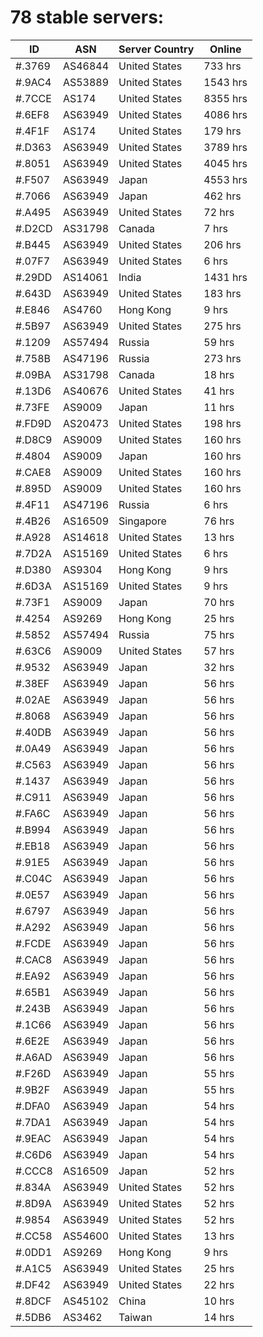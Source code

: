 # 78 stable servers:

| ID | ASN | Server Country | Online |
| ------ | ------ | ------ | ------ |
| #.3769 | AS46844 | United States | 733 hrs |
| #.9AC4 | AS53889 | United States | 1543 hrs |
| #.7CCE | AS174 | United States | 8355 hrs |
| #.6EF8 | AS63949 | United States | 4086 hrs |
| #.4F1F | AS174 | United States | 179 hrs |
| #.D363 | AS63949 | United States | 3789 hrs |
| #.8051 | AS63949 | United States | 4045 hrs |
| #.F507 | AS63949 | Japan | 4553 hrs |
| #.7066 | AS63949 | Japan | 462 hrs |
| #.A495 | AS63949 | United States | 72 hrs |
| #.D2CD | AS31798 | Canada | 7 hrs |
| #.B445 | AS63949 | United States | 206 hrs |
| #.07F7 | AS63949 | United States | 6 hrs |
| #.29DD | AS14061 | India | 1431 hrs |
| #.643D | AS63949 | United States | 183 hrs |
| #.E846 | AS4760 | Hong Kong | 9 hrs |
| #.5B97 | AS63949 | United States | 275 hrs |
| #.1209 | AS57494 | Russia | 59 hrs |
| #.758B | AS47196 | Russia | 273 hrs |
| #.09BA | AS31798 | Canada | 18 hrs |
| #.13D6 | AS40676 | United States | 41 hrs |
| #.73FE | AS9009 | Japan | 11 hrs |
| #.FD9D | AS20473 | United States | 198 hrs |
| #.D8C9 | AS9009 | United States | 160 hrs |
| #.4804 | AS9009 | Japan | 160 hrs |
| #.CAE8 | AS9009 | United States | 160 hrs |
| #.895D | AS9009 | United States | 160 hrs |
| #.4F11 | AS47196 | Russia | 6 hrs |
| #.4B26 | AS16509 | Singapore | 76 hrs |
| #.A928 | AS14618 | United States | 13 hrs |
| #.7D2A | AS15169 | United States | 6 hrs |
| #.D380 | AS9304 | Hong Kong | 9 hrs |
| #.6D3A | AS15169 | United States | 9 hrs |
| #.73F1 | AS9009 | Japan | 70 hrs |
| #.4254 | AS9269 | Hong Kong | 25 hrs |
| #.5852 | AS57494 | Russia | 75 hrs |
| #.63C6 | AS9009 | United States | 57 hrs |
| #.9532 | AS63949 | Japan | 32 hrs |
| #.38EF | AS63949 | Japan | 56 hrs |
| #.02AE | AS63949 | Japan | 56 hrs |
| #.8068 | AS63949 | Japan | 56 hrs |
| #.40DB | AS63949 | Japan | 56 hrs |
| #.0A49 | AS63949 | Japan | 56 hrs |
| #.C563 | AS63949 | Japan | 56 hrs |
| #.1437 | AS63949 | Japan | 56 hrs |
| #.C911 | AS63949 | Japan | 56 hrs |
| #.FA6C | AS63949 | Japan | 56 hrs |
| #.B994 | AS63949 | Japan | 56 hrs |
| #.EB18 | AS63949 | Japan | 56 hrs |
| #.91E5 | AS63949 | Japan | 56 hrs |
| #.C04C | AS63949 | Japan | 56 hrs |
| #.0E57 | AS63949 | Japan | 56 hrs |
| #.6797 | AS63949 | Japan | 56 hrs |
| #.A292 | AS63949 | Japan | 56 hrs |
| #.FCDE | AS63949 | Japan | 56 hrs |
| #.CAC8 | AS63949 | Japan | 56 hrs |
| #.EA92 | AS63949 | Japan | 56 hrs |
| #.65B1 | AS63949 | Japan | 56 hrs |
| #.243B | AS63949 | Japan | 56 hrs |
| #.1C66 | AS63949 | Japan | 56 hrs |
| #.6E2E | AS63949 | Japan | 56 hrs |
| #.A6AD | AS63949 | Japan | 56 hrs |
| #.F26D | AS63949 | Japan | 55 hrs |
| #.9B2F | AS63949 | Japan | 55 hrs |
| #.DFA0 | AS63949 | Japan | 54 hrs |
| #.7DA1 | AS63949 | Japan | 54 hrs |
| #.9EAC | AS63949 | Japan | 54 hrs |
| #.C6D6 | AS63949 | Japan | 54 hrs |
| #.CCC8 | AS16509 | Japan | 52 hrs |
| #.834A | AS63949 | United States | 52 hrs |
| #.8D9A | AS63949 | United States | 52 hrs |
| #.9854 | AS63949 | United States | 52 hrs |
| #.CC58 | AS54600 | United States | 13 hrs |
| #.0DD1 | AS9269 | Hong Kong | 9 hrs |
| #.A1C5 | AS63949 | United States | 25 hrs |
| #.DF42 | AS63949 | United States | 22 hrs |
| #.8DCF | AS45102 | China | 10 hrs |
| #.5DB6 | AS3462 | Taiwan | 14 hrs |

